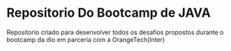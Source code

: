 # Repositorio Do Bootcamp de JAVA 
Repositorio criado para desenvolver todos os desafios propostos durante o bootcamp da dio em parceria com a OrangeTech(Inter)
